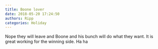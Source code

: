 ```yaml
---
title: Boone lover
date: 2018-05-20 17:24:50
authors: Ripp
categories: Holiday
---
```


 Nope they will leave and Boone and his bunch will do what they  want.   It is great working for the winning side.  Ha ha